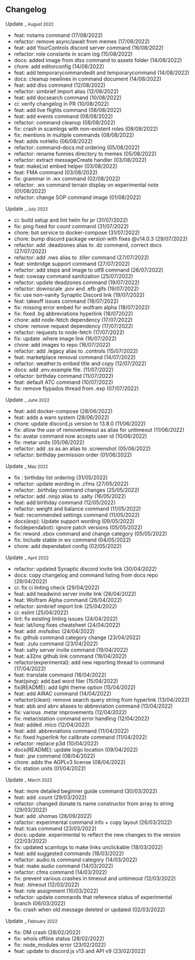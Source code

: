## Changelog

Update <small>_ August 2022</small>

- feat: notams command (17/08/2022)
- refactor: remove async/await from memes (17/08/2022)
- feat: add YourControls discord server command (16/08/2022)
- refactor: role constants in scam log (15/08/2022)
- docs: added image from dlss command to assets folder (14/08/2022)
- chore: add editorconfig (14/08/2022)
- feat: add temporarycommandedit and temporarycommand (14/08/2022)
- docs: cleanup newlines in command document (14/08/2022)
- feat: add dlss command (12/08/2022)
- refactor: simbrief import alias (12/08/2022)
- feat: add docsearch command (10/08/2022)
- ci: verify changelog in PR (10/08/2022)
- feat: add live flights command (08/08/2022)
- feat: add events command (08/08/2022)
- refactor: command cleanup (08/08/2022)
- fix: crash in scamlogs with non-existent roles (08/08/2022)
- fix: mentions in multiple commands (08/08/2022)
- feat: adds noHello (06/08/2022)
- refactor: command-docs.md ordering (05/08/2022)
- refactor: rename funnies directory to memes (05/08/2022)
- refactor: extract messageCreate handler (03/08/2022)
- feat: makeList embed helper (03/08/2022)
- feat: FMA command (03/08/2022)
- fix: grammar in .wx command (02/08/2022)
- refactor: .wx command terrain display on experimental note (01/08/2022)
- refactor: change SOP command image (01/08/2022)

Update <small>_ July 2022</small>

- ci: build setup and lint helm for pr (31/07/2022)
- fix: ping fixed for count command (31/07/2022)
- chore: bot service to docker-compose (31/07/2022)
- chore: bump discord package version with fixes @v14.0.3 (29/07/2022)
- refactor: add .deadzones alias to .dz command, correct docs (27/07/2022)
- refactor: add .nws alias to .tiller command (27/07/2022)
- feat: simbridge support command (27/07/2022)
- refactor: add steps and image to utf8 command (26/07/2022)
- feat: cowsay command sanitization (25/07/2022)
- refactor: update deadzones command (19/07/2022)
- refactor: downscale .pov and .efb gifs (19/07/2022)
- fix: use non-vanity Synaptic Discord link (19/07/2022)
- feat: takeoff issues command (18/07/2022)
- fix: missing error embed for wolfram alpha (18/07/2022)
- fix: fixed .bg abbreviations hyperlink (18/072022)
- chore: add node-fetch dependency (17/07/2022)
- chore: remove request dependency (17/07/2022)
- refactor: requests to node-fetch (17/07/2022)
- fix: update .where image link (16/07/2022)
- chore: add images to repo (16/07/2022)
- refactor: add .legacy alias to .controls (15/07/2022)
- feat: marketplace removal command (14/07/2022)
- refactor: weather.ts embed title and copy (12/07/2022)
- docs: add .env.example file. (11/07/2022)
- refactor: birthday command (11/07/2022)
- feat: default ATC command (10/07/2022)
- fix: remove flypados thread from .exp (07/07/2022)

Update <small>_ June 2022</small>

- feat: add docker-compose (28/06/2022)
- feat: adds a warn system (28/06/2022)
- chore: update discord.js version to 13.8.0 (11/06/2022)
- fix: allow the use of removetimeout as alias for untimeout (11/06/2022)
- fix: avatar command now accepts user id (10/06/2022)
- fix: metar units (05/06/2022)
- refactor: add .ss as an alias to .screenshot (05/06/2022)
- refactor: birthday permission order (01/06/2022)

Update <small>_ May 2022</small>

- fix : birthday list ordering (31/05/2022)
- refactor: update wording in .cfms (27/05/2022)
- refactor: .birthday command changes (25/05/2022)
- refactor: add .ninjo alias to .salty (16/05/2022)
- feat: add birthday command (12/05/2022)
- refactor: weight and balance command (11/05/2022)
- feat: recommended settings command (11/05/2022)
- docs(exp): Update support wording (09/05/2022)
- fix(dependabot): ignore patch versions (05/05/2022)
- fix: reword .xbox command and change category (05/05/2022)
- fix: Include stable in wx command (04/05/2022)
- chore: add dependabot config (02/05/2022)

Update <small>_ April 2022</small>

- refactor: updated Synaptic discord invite link (30/04/2022)
- docs: copy changelog and command listing from docs repo (29/04/2022)
- ci: fix ci linting check (29/04/2022)
- feat: add headwind server invite link (26/04/2022)
- feat: Wolfram Alpha command (26/04/2022)
- refactor: simbrief import link (25/04/2022)
- ci: eslint (25/04/2022)
- lint: fix existing linting issues (24/04/2022)
- feat: lat/long fixes cheatsheet (24/04/2022)
- feat: add .msfsdisc (24/04/2022)
- fix: github command category change (23/04/2022)
- feat: .zulu command (23/04/2022)
- feat: salty server invite command (19/04/2022)
- feat: a32nx github link command (19/04/2022)
- refactor(experimental): add new reporting thread to command (17/04/2022)
- feat: translate command (16/04/2022)
- feat(ping): add bad word filer (15/04/2022)
- fix(README): add light theme option (15/04/2022)
- feat: add AIRAC command (14/04/2022)
- refactor(clean): remove search query string from hyperlink (13/04/2022)
- feat: abb and abrv aliases to abbreviation command (13/04/2022)
- fix: various .metar improvements (12/04/2022)
- fix: metar/station command error handling (12/04/2022)
- feat: added .mico (12/04/2022)
- feat: add .abbreviations command (11/04/2022)
- fix: fixed hyperlink for calibrate command (11/04/2022)
- refactor: replace p3d (10/04/2022)
- docs(README): update logo location (09/04/2022)
- feat: .pw command (08/04/2022)
- chore: adds the AGPLv3 license (08/04/2022)
- fix: station units (01/04/2022)

Update <small>_ March 2022</small>

- feat: more detailed beginner guide command (30/03/2022)
- feat: add .count (29/03/2022)
- refactor: changed donate.ts name constructor from array to string (29/03/2022)
- feat: add .shomas (28/09/2022)
- rafactor: experimental command info + copy layout (26/03/2022)
- feat: tcas command (23/03/2022)
- docs: update .experimental to reflect the new changes to the version (22/03/2022)
- fix: updated scamlogs to make links unclickable (18/03/2022)
- feat: add suggested commands (18/03/2022)
- refactor: audio.ts command category (14/03/2022)
- feat: make audio command (14/03/2022)
- refactor: cfms command (14/03/2022)
- fix: prevent various crashes in timeout and untimeout (12/03/2022)
- feat: .timeout (12/03/2022)
- feat: role assignment (10/03/2022)
- refactor: update commands that reference status of experimental branch (06/03/2022)
- fix: crash when old message deleted or updated (02/03/2022)

Update <small>_ February 2022</small>

- fix: DM crash (28/02/2022)
- fix: whois offline status (28/02/2022)
- fix: node_modules error (23/02/2022)
- feat: update to discord.js v13 and API v9 (23/02/2022)
